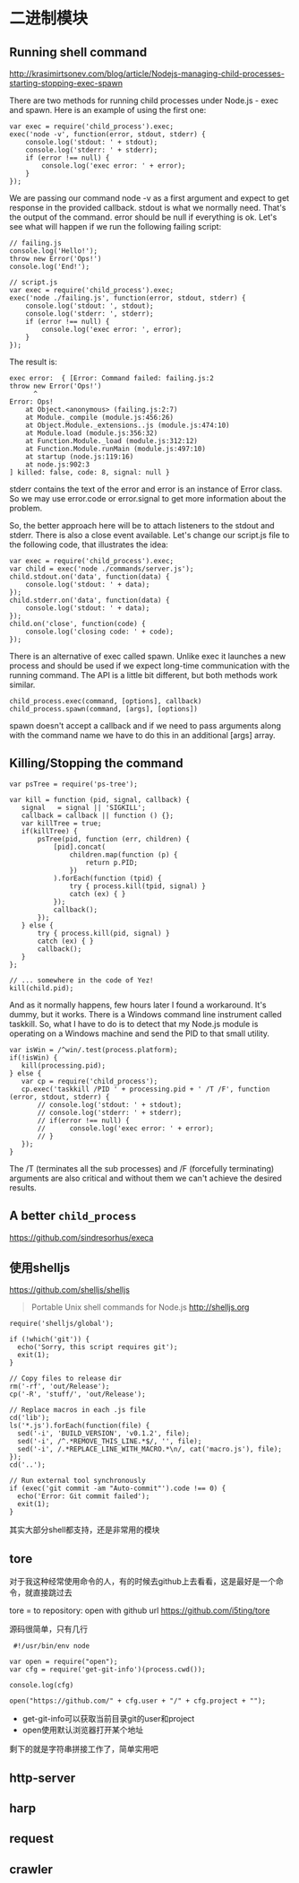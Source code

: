 # 二进制模块


## Running shell command

http://krasimirtsonev.com/blog/article/Nodejs-managing-child-processes-starting-stopping-exec-spawn

There are two methods for running child processes under Node.js - exec and spawn. Here is an example of using the first one:

```
var exec = require('child_process').exec;
exec('node -v', function(error, stdout, stderr) {
    console.log('stdout: ' + stdout);
    console.log('stderr: ' + stderr);
    if (error !== null) {
        console.log('exec error: ' + error);
    }
});
```

We are passing our command node -v as a first argument and expect to get response in the provided callback. stdout is what we normally need. That's the output of the command. error should be null if everything is ok. Let's see what will happen if we run the following failing script:


```
// failing.js
console.log('Hello!');
throw new Error('Ops!')
console.log('End!');

// script.js
var exec = require('child_process').exec;
exec('node ./failing.js', function(error, stdout, stderr) {
    console.log('stdout: ', stdout);
    console.log('stderr: ', stderr);
    if (error !== null) {
        console.log('exec error: ', error);
    }
});

```

The result is:

```
exec error:  { [Error: Command failed: failing.js:2
throw new Error('Ops!')
      ^
Error: Ops!
    at Object.<anonymous> (failing.js:2:7)
    at Module._compile (module.js:456:26)
    at Object.Module._extensions..js (module.js:474:10)
    at Module.load (module.js:356:32)
    at Function.Module._load (module.js:312:12)
    at Function.Module.runMain (module.js:497:10)
    at startup (node.js:119:16)
    at node.js:902:3
] killed: false, code: 8, signal: null }
```

stderr contains the text of the error and error is an instance of Error class. So we may use error.code or error.signal to get more information about the problem.

 
So, the better approach here will be to attach listeners to the stdout and stderr. There is also a close event available. Let's change our script.js file to the following code, that illustrates the idea:

```
var exec = require('child_process').exec;
var child = exec('node ./commands/server.js');
child.stdout.on('data', function(data) {
    console.log('stdout: ' + data);
});
child.stderr.on('data', function(data) {
    console.log('stdout: ' + data);
});
child.on('close', function(code) {
    console.log('closing code: ' + code);
});

```

There is an alternative of exec called spawn. Unlike exec it launches a new process and should be used if we expect long-time communication with the running command. The API is a little bit different, but both methods work similar.

```
child_process.exec(command, [options], callback)
child_process.spawn(command, [args], [options])
```

spawn doesn't accept a callback and if we need to pass arguments along with the command name we have to do this in an additional [args] array.

## Killing/Stopping the command

```
var psTree = require('ps-tree');

var kill = function (pid, signal, callback) {
   signal   = signal || 'SIGKILL';
   callback = callback || function () {};
   var killTree = true;
   if(killTree) {
       psTree(pid, function (err, children) {
           [pid].concat(
               children.map(function (p) {
                   return p.PID;
               })
           ).forEach(function (tpid) {
               try { process.kill(tpid, signal) }
               catch (ex) { }
           });
           callback();
       });
   } else {
       try { process.kill(pid, signal) }
       catch (ex) { }
       callback();
   }
};

// ... somewhere in the code of Yez!
kill(child.pid);
```

And as it normally happens, few hours later I found a workaround. It's dummy, but it works. There is a Windows command line instrument called taskkill. So, what I have to do is to detect that my Node.js module is operating on a Windows machine and send the PID to that small utility.

```
var isWin = /^win/.test(process.platform);
if(!isWin) {
   kill(processing.pid);
} else {
   var cp = require('child_process');
   cp.exec('taskkill /PID ' + processing.pid + ' /T /F', function (error, stdout, stderr) {
       // console.log('stdout: ' + stdout);
       // console.log('stderr: ' + stderr);
       // if(error !== null) {
       //      console.log('exec error: ' + error);
       // }
   });             
}
```

The /T (terminates all the sub processes) and /F (forcefully terminating) arguments are also critical and without them we can't achieve the desired results.

## A better `child_process`

https://github.com/sindresorhus/execa



## 使用shelljs

https://github.com/shelljs/shelljs

> Portable Unix shell commands for Node.js http://shelljs.org


```
require('shelljs/global');

if (!which('git')) {
  echo('Sorry, this script requires git');
  exit(1);
}

// Copy files to release dir
rm('-rf', 'out/Release');
cp('-R', 'stuff/', 'out/Release');

// Replace macros in each .js file
cd('lib');
ls('*.js').forEach(function(file) {
  sed('-i', 'BUILD_VERSION', 'v0.1.2', file);
  sed('-i', /^.*REMOVE_THIS_LINE.*$/, '', file);
  sed('-i', /.*REPLACE_LINE_WITH_MACRO.*\n/, cat('macro.js'), file);
});
cd('..');

// Run external tool synchronously
if (exec('git commit -am "Auto-commit"').code !== 0) {
  echo('Error: Git commit failed');
  exit(1);
}
```

其实大部分shell都支持，还是非常用的模块



## tore

对于我这种经常使用命令的人，有的时候去github上去看看，这是最好是一个命令，就直接跳过去

tore = to repository: open with github url https://github.com/i5ting/tore

源码很简单，只有几行

```
 #!/usr/bin/env node

var open = require("open");
var cfg = require('get-git-info')(process.cwd());

console.log(cfg)

open("https://github.com/" + cfg.user + "/" + cfg.project + "");
```

- get-git-info可以获取当前目录git的user和project
- open使用默认浏览器打开某个地址

剩下的就是字符串拼接工作了，简单实用吧


## http-server

## harp

## request

## crawler


